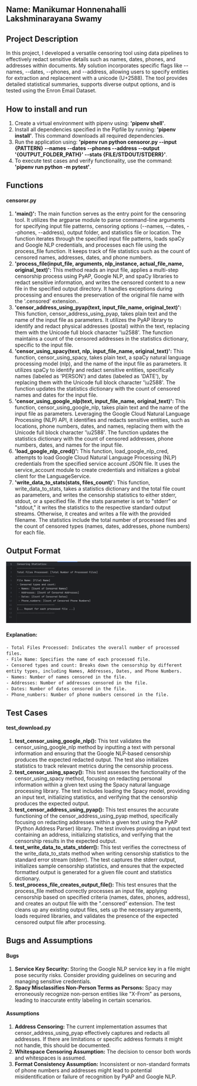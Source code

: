 ## Name: Manikumar Honnenahalli Lakshminarayana Swamy

## Project Description 
In this project, I developed a versatile censoring tool using data pipelines to effectively redact sensitive details 
such as names, dates, phones, and addresses within documents. My solution incorporates specific flags like --names, 
--dates, --phones, and --address, allowing users to specify entities for extraction and replacement with a unicode 
(U+2588). The tool provides detailed statistical summaries, supports diverse output options, and is tested using the 
Enron Email Dataset.

## How to install and run
1. Create a virtual environment with pipenv using: **'pipenv shell'**.
2. Install all dependencies specified in the Pipfile by running: **'pipenv install'**. This command downloads all required dependencies.
3. Run the application using: **'pipenv run python censoror.py --input {PATTERN} --names --dates --phones --address --output '{OUTPUT_FOLDER_PATH}' --stats {FILE/STDOUT/STDERR}'**.
4. To execute test cases and verify functionality, use the command: **'pipenv run python -m pytest'**.


## Functions
#### censoror.py
1. **'main()':** The main function serves as the entry point for the censoring tool. It utilizes the argparse module to parse command-line arguments for specifying input file patterns, censoring options (--names, --dates, --phones, --address), output folder, and statistics file or location. The function iterates through the specified input file patterns, loads spaCy and Google NLP credentials, and processes each file using the process_file function. It keeps track of file statistics such as the count of censored names, addresses, dates, and phone numbers.
2. **'process_file(input_file, arguments, nlp_instance, actual_file_name, original_text)':**  This method reads an input file, applies a multi-step censorship process using PyAP, Google NLP, and spaCy libraries to redact sensitive information, and writes the censored content to a new file in the specified output directory. It handles exceptions during processing and ensures the preservation of the original file name with the '.censored' extension..
3. **'censor_address_using_pyap(text, input_file_name, original_text)':** This function, censor_address_using_pyap, takes plain text and the name of the input file as parameters. It utilizes the PyAP library to identify and redact physical addresses (postal) within the text, replacing them with the Unicode full block character '\u2588'. The function maintains a count of the censored addresses in the statistics dictionary, specific to the input file.
4. **'censor_using_spacy(text, nlp, input_file_name, original_text)':** This function, censor_using_spacy, takes plain text, a spaCy natural language processing model (nlp), and the name of the input file as parameters. It utilizes spaCy to identify and redact sensitive entities, specifically names (labeled as 'PERSON') and dates (labeled as 'DATE'), by replacing them with the Unicode full block character '\u2588'. The function updates the statistics dictionary with the count of censored names and dates for the input file.
5. **'censor_using_google_nlp(text, input_file_name, original_text)':** This function, censor_using_google_nlp, takes plain text and the name of the input file as parameters. Leveraging the Google Cloud Natural Language Processing (NLP) API, it identifies and redacts sensitive entities, such as locations, phone numbers, dates, and names, replacing them with the Unicode full block character '\u2588'. The function updates the statistics dictionary with the count of censored addresses, phone numbers, dates, and names for the input file.
6. **'load_google_nlp_cred()':** This function, load_google_nlp_cred, attempts to load Google Cloud Natural Language Processing (NLP) credentials from the specified service account JSON file. It uses the service_account module to create credentials and initializes a global client for the LanguageService.
7. **'write_data_to_stats(stats, files_count)':** This function, write_data_to_stats, takes a statistics dictionary and the total file count as parameters, and writes the censorship statistics to either stderr, stdout, or a specified file. If the stats parameter is set to "stderr" or "stdout," it writes the statistics to the respective standard output streams. Otherwise, it creates and writes a file with the provided filename. The statistics include the total number of processed files and the count of censored types (names, dates, addresses, phone numbers) for each file. 

## Output Format

![img.png](img.png)

#### Explanation:
    - Total Files Processed: Indicates the overall number of processed files.   
    - File Name: Specifies the name of each processed file.
    - Censored types and count: Breaks down the censorship by different entity types, including Names, Addresses, Dates, and Phone Numbers.
    - Names: Number of names censored in the file.
    - Addresses: Number of addresses censored in the file.
    - Dates: Number of dates censored in the file.
    - Phone_numbers: Number of phone numbers censored in the file.


## Test Cases
#### test_download.py
1. **test_censor_using_google_nlp():** This test validates the censor_using_google_nlp method by inputting a text with personal information and ensuring that the Google NLP-based censorship produces the expected redacted output. The test also initializes statistics to track relevant metrics during the censorship process.
2. **test_censor_using_spacy():** This test assesses the functionality of the censor_using_spacy method, focusing on redacting personal information within a given text using the Spacy natural language processing library. The test includes loading the Spacy model, providing an input text, initializing statistics, and verifying that the censorship produces the expected output.
3. **test_censor_address_using_pyap():** This test ensures the accurate functioning of the censor_address_using_pyap method, specifically focusing on redacting addresses within a given text using the PyAP (Python Address Parser) library. The test involves providing an input text containing an address, initializing statistics, and verifying that the censorship results in the expected output.
4. **test_write_data_to_stats_stderr():** This test verifies the correctness of the write_data_to_stats method when writing censorship statistics to the standard error stream (stderr). The test captures the stderr output, initializes sample censorship statistics, and ensures that the expected formatted output is generated for a given file count and statistics dictionary.
5. **test_process_file_creates_output_file():** This test ensures that the process_file method correctly processes an input file, applying censorship based on specified criteria (names, dates, phones, address), and creates an output file with the ".censored" extension. The test cleans up any existing output files, sets up the necessary arguments, loads required libraries, and validates the presence of the expected censored output file after processing.

## Bugs and Assumptions
#### Bugs
1. **Service Key Security:** Storing the Google NLP service key in a file might pose security risks. Consider providing guidelines on securing and managing sensitive credentials.
2. **Spacy Misclassifies Non-Person Terms as Persons:** Spacy may erroneously recognize non-person entities like "X-From" as persons, leading to inaccurate entity labeling in certain scenarios.

#### Assumptions
1. **Address Censoring:** The current implementation assumes that censor_address_using_pyap effectively captures and redacts all addresses. If there are limitations or specific address formats it might not handle, this should be documented.
2. **Whitespace Censoring Assumption:** The decision to censor both words and whitespaces is assumed.
3. **Format Consistency Assumption:**  Inconsistent or non-standard formats of phone numbers and addresses might lead to potential misidentification or failure of recognition by PyAP and Google NLP.
